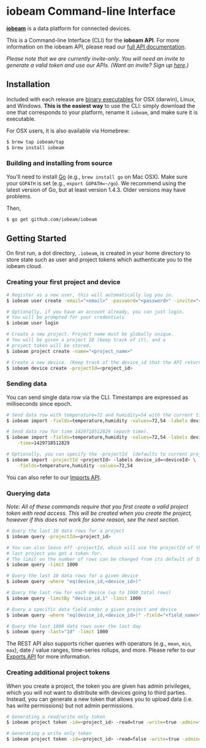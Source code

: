 # iobeam Command-line Interface

**[iobeam](http://iobeam.com)** is a data platform for connected devices.

This is a Command-line Interface (CLI) for the **iobeam API**. For more
information on the iobeam API, please read our [full API documentation](http://docs.iobeam.com).

*Please note that we are currently invite-only. You will need an invite
to generate a valid token and use our APIs. (Want an invite? Sign up [here](http://iobeam.com).)*

## Installation

Included with each release are [binary executables](https://github.com/iobeam/iobeam/releases)
for OSX (darwin), Linux, and Windows. **This is the easiest way** to use the
CLI: simply download the one that corresponds to your platform, rename it
`iobeam`, and make sure it is executable.

For OSX users, it is also available via Homebrew:
```sh
$ brew tap iobeam/tap
$ brew install iobeam
```

### Building and installing from source

You'll need to install [Go](https://golang.org/) (e.g., `brew install go` on
Mac OSX). Make sure your `GOPATH` is set (e.g., `export GOPATH=~/go`).
We recommend using the latest version of Go, but at least version 1.4.3.
Older versions may have problems.

Then,
```sh
$ go get github.com/iobeam/iobeam
```

## Getting Started

On first run, a dot directory, `.iobeam`, is created in your home
directory to store state such as user and project tokens which authenticate you to the iobeam cloud.

### Creating your first project and device
```sh
# Register as a new user, this will automatically log you in.
$ iobeam user create -email="<email>" -password="<password>" -invite="<invite_code>"

# Optionally, if you have an account already, you can just login.
# You will be prompted for your credentials
$ iobeam user login

# Create a new project. Project name must be globally unique.
# You will be given a project ID (keep track of it), and a
# project token will be stored.
$ iobeam project create -name="<project_name>"

# Create a new device. (Keep track of the device_id that the API returns.)
$ iobeam device create -projectId=<project_id>
```

### Sending data

You can send single data row via the CLI. Timestamps are expressed as milliseconds since
epoch.
```sh
# Send data row with temperature=72 and humidity=54 with the current time
$ iobeam import -fields=temperature,humidity -values=72,54 -labels device_id=<deviceId>

# Send data row for time 1429718512829 (epoch time).
$ iobeam import -fields=temperature,humidity -values=72,54 -labels device_id=<deviceId> \
    -time=1429718512829

# Optionally, you can specify the -projectId  (defaults to current project)
$ iobeam import -projectId <projectId> -labels device_id=<deviceId> \
    -fields=temperature,humidity -values=72,54 
```
You can also refer to our [Imports API](http://docs.iobeam.com/imports).

### Querying data

*Note: All of these commands require that you first create a valid project token with read access.
This will be created when you create the project, however if this does not work for some reason, see
the next section.*
```sh
# Query the last 10 data rows for a project
$ iobeam query -projectId=<project_id>

# You can also leave off -projectId, which will use the projectId of the
# last project you got a token for. 
# The limit on the number of rows can be changed from its default of 10
$ iobeam query -limit 1000

# Query the last 10 data rows for a given device
$ iobeam query -where "eq(device_id,<device_id>)" 

# Query the last row for each device (up to 1000 total rows)
$ iobeam query -limitBy "device_id,1" -limit 1000

# Query a specific data field under a given project and device
$ iobeam query -where "eq(device_id,<device_id>)" -field="<field_name>"

# Query the last 1000 data rows over the last day 
$ iobeam query -last="1d" -limit 1000
```
The REST API also supports richer queries with operators (e.g., `mean`, `min`, `max`), date / value
ranges, time-series rollups, and more. Please refer to our [Exports API](http://docs.iobeam.com/api/exports/)
for more information.

### Creating additional project tokens

When you create a project, the token you are given has admin privileges, which you will not want to
distribute with devices going to third parties. Instead, you can generate a new token that
allows you to upload data (i.e. has write permissions) but not admin permissions.
```sh
# Generating a read/write only token
$ iobeam project token -id=<project_id> -read=true -write=true -admin=false

# Generating a write only token
$ iobeam project token -id=<project_id> -read=false -write=true -admin=false
```
